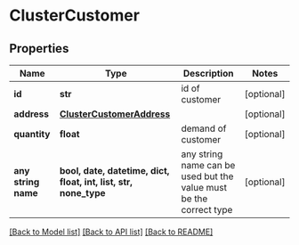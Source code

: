 # ClusterCustomer


## Properties
Name | Type | Description | Notes
------------ | ------------- | ------------- | -------------
**id** | **str** | id of customer | [optional] 
**address** | [**ClusterCustomerAddress**](ClusterCustomerAddress.md) |  | [optional] 
**quantity** | **float** | demand of customer | [optional] 
**any string name** | **bool, date, datetime, dict, float, int, list, str, none_type** | any string name can be used but the value must be the correct type | [optional]

[[Back to Model list]](../README.md#documentation-for-models) [[Back to API list]](../README.md#documentation-for-api-endpoints) [[Back to README]](../README.md)


